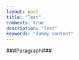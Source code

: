 ```yaml
---
layout: post
title: "Test"
comments: true
description: "Test"
keywords: "dummy content"
---
```


###Paragraph###
